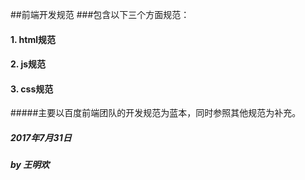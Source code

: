##前端开发规范
###包含以下三个方面规范：
#### 1. html规范
#### 2. js规范
#### 3. css规范

#####主要以百度前端团队的开发规范为蓝本，同时参照其他规范为补充。
##### 2017年7月31日 
##### by 王明欢